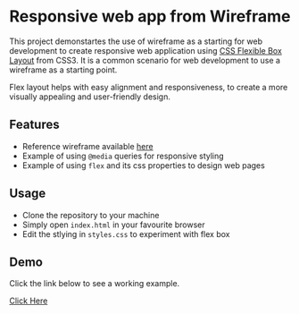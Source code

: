 # Responsive web app from Wireframe

This project demonstartes the use of wireframe as a
starting for web development to create responsive
web application using [CSS Flexible Box Layout](https://developer.mozilla.org/en-US/docs/Learn/CSS/CSS_layout/Flexbox) from CSS3.
It is a common scenario for web development to use a wireframe as a starting point.

Flex layout helps with easy alignment and responsiveness, to create a more visually appealing and user-friendly design.

## Features

- Reference wireframe available [here](https://www.figma.com/file/x1D9rpv6A3ApwEWf3MzeKQ/Social-Media-Responsive-Web-App-Home-Page---Wireframe?node-id=0-1)
- Example of using `@media` queries for responsive styling
- Example of using `flex` and its css properties to design web pages

## Usage

- Clone the repository to your machine
- Simply open `index.html` in your favourite browser
- Edit the stlying in `styles.css` to experiment with flex box

## Demo

Click the link below to see a working example.

[Click Here](https://responsive-web-app-from-wireframe.netlify.app)
